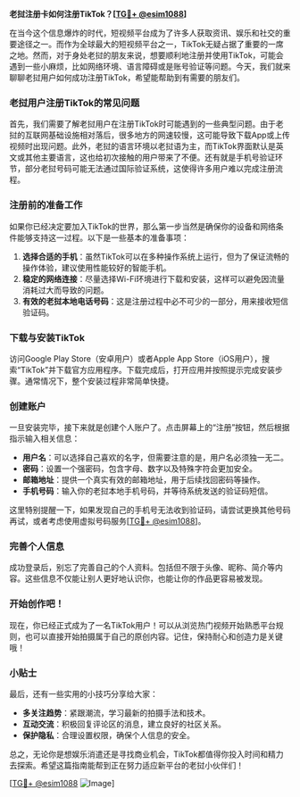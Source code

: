 **老挝注册卡如何注册TikTok？[[TG💪+ @esim1088](https://t.me/s/esim1088)]**

在当今这个信息爆炸的时代，短视频平台成为了许多人获取资讯、娱乐和社交的重要途径之一。而作为全球最大的短视频平台之一，TikTok无疑占据了重要的一席之地。然而，对于身处老挝的朋友来说，想要顺利地注册并使用TikTok，可能会遇到一些小麻烦，比如网络环境、语言障碍或是账号验证等问题。今天，我们就来聊聊老挝用户如何成功注册TikTok，希望能帮助到有需要的朋友们。

### 老挝用户注册TikTok的常见问题

首先，我们需要了解老挝用户在注册TikTok时可能遇到的一些典型问题。由于老挝的互联网基础设施相对落后，很多地方的网速较慢，这可能导致下载App或上传视频时出现问题。此外，老挝的语言环境以老挝语为主，而TikTok界面默认是英文或其他主要语言，这也给初次接触的用户带来了不便。还有就是手机号验证环节，部分老挝号码可能无法通过国际验证系统，这使得许多用户难以完成注册流程。

### 注册前的准备工作

如果你已经决定要加入TikTok的世界，那么第一步当然是确保你的设备和网络条件能够支持这一过程。以下是一些基本的准备事项：

1. **选择合适的手机**：虽然TikTok可以在多种操作系统上运行，但为了保证流畅的操作体验，建议使用性能较好的智能手机。
2. **稳定的网络连接**：尽量选择Wi-Fi环境进行下载和安装，这样可以避免因流量消耗过大而导致的问题。
3. **有效的老挝本地电话号码**：这是注册过程中必不可少的一部分，用来接收短信验证码。

### 下载与安装TikTok

访问Google Play Store（安卓用户）或者Apple App Store（iOS用户），搜索“TikTok”并下载官方应用程序。下载完成后，打开应用并按照提示完成安装步骤。通常情况下，整个安装过程非常简单快捷。

### 创建账户

一旦安装完毕，接下来就是创建个人账户了。点击屏幕上的“注册”按钮，然后根据指示输入相关信息：

- **用户名**：可以选择自己喜欢的名字，但需要注意的是，用户名必须独一无二。
- **密码**：设置一个强密码，包含字母、数字以及特殊字符会更加安全。
- **邮箱地址**：提供一个真实有效的邮箱地址，用于后续找回密码等操作。
- **手机号码**：输入你的老挝本地手机号码，并等待系统发送的验证码短信。

这里特别提醒一下，如果发现自己的手机号无法收到验证码，请尝试更换其他号码再试，或者考虑使用虚拟号码服务[[TG💪+ @esim1088](https://t.me/s/esim1088)]。

### 完善个人信息

成功登录后，别忘了完善自己的个人资料。包括但不限于头像、昵称、简介等内容。这些信息不仅能让别人更好地认识你，也能让你的作品更容易被发现。

### 开始创作吧！

现在，你已经正式成为了一名TikTok用户！可以从浏览热门视频开始熟悉平台规则，也可以直接开始拍摄属于自己的原创内容。记住，保持耐心和创造力是关键哦！

### 小贴士

最后，还有一些实用的小技巧分享给大家：
- **多关注趋势**：紧跟潮流，学习最新的拍摄手法和技术。
- **互动交流**：积极回复评论区的消息，建立良好的社区关系。
- **保护隐私**：合理设置权限，确保个人信息的安全。

总之，无论你是想娱乐消遣还是寻找商业机会，TikTok都值得你投入时间和精力去探索。希望这篇指南能帮到正在努力适应新平台的老挝小伙伴们！

[[TG💪+ @esim1088](https://t.me/s/esim1088) ![Image](https://i.postimg.cc/4NQfJmqS/Snipaste-2025-05-13-00-14-12.png)]